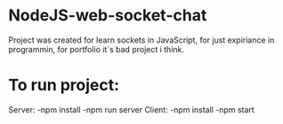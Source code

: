 # NodeJS-web-socket-chat
Project was created for learn sockets in JavaScript, for just expiriance in programmin, for portfolio it`s bad project i think.

# To run project:
  Server:
    -npm install
    -npm run server
  Client:
    -npm install
    -npm start
